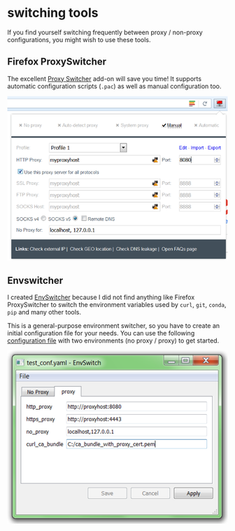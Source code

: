 # switching tools

If you find yourself switching frequently between proxy / non-proxy configurations, you might wish to use these tools.

## Firefox ProxySwitcher

The excellent [Proxy Switcher](http://firefox.add0n.com/proxy-switcher.html) add-on will save you time! It supports automatic configuration scripts (`.pac`) as well as manual configuration too.

![ProxySwitcher](proxyswitcher.png)


## Envswitcher

I created [EnvSwitcher](https://github.com/smarie/env-switcher-gui) because I did not find anything like Firefox ProxySwitcher to switch the environment variables used by `curl`, `git`, `conda`, `pip` and many other tools.

This is a general-purpose environment switcher, so you have to create an initial configuration file for your needs. You can use the following [configuration file](network_config.yml) with two environments (no proxy / proxy) to get started.

![EnvSwitcher](envswitcher.png)

